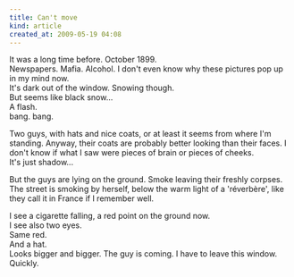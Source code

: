 ```yaml
---
title: Can't move
kind: article
created_at: 2009-05-19 04:08
---
```


It was a long time before. October 1899.  
Newspapers. Mafia. Alcohol. I don't even know why these pictures pop up in my mind now.  
It's dark out of the window. Snowing though.  
But seems like black snow\...  
A flash.  
bang. bang.  

Two guys, with hats and nice coats, or at least it seems from where I'm standing. Anyway, their coats are probably better looking than their faces. I don't know if what I saw were pieces of brain or pieces of cheeks.  
It's just shadow\...  

But the guys are lying on the ground. Smoke leaving their freshly corpses. The street is smoking by herself, below the warm light of a 'réverbère', like they call it in France if I remember well.  

I see a cigarette falling, a red point on the ground now.  
I see also two eyes.  
Same red.  
And a hat.  
Looks bigger and bigger. The guy is coming. I have to leave this window. Quickly.